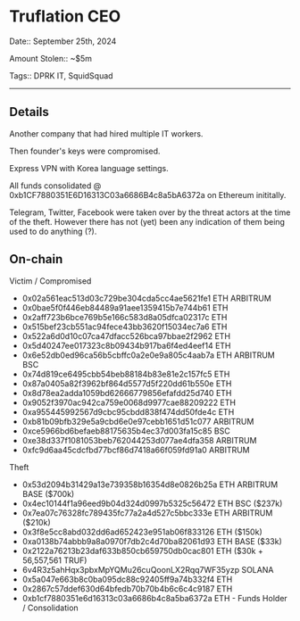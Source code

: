 # Truflation CEO

Date:: September 25th, 2024

Amount Stolen:: ~$5m

Tags:: DPRK IT, SquidSquad

---

## Details

Another company that had hired multiple IT workers. 

Then founder's keys were compromised.

Express VPN with Korea language settings.

All funds consolidated @ 0xb1CF7880351E6D16313C03a6686B4c8a5bA6372a on Ethereum inititally.

Telegram, Twitter, Facebook were taken over by the threat actors at the time of the theft. However there has not (yet) been any indication of them being used to do anything (?).


## On-chain


Victim / Compromised

- 0x02a561eac513d03c729be304cda5cc4ae5621fe1 ETH ARBITRUM
- 0x0bae5f0f446eb84489a91aee1359415b7e744b61 ETH
- 0x2aff723b6bce769b5e166c583d8a05dfca02317c ETH
- 0x515bef23cb551ac94fece43bb3620f15034ec7a6 ETH
- 0x522a6d0d10c07ca47dfacc526bca97bbae2f2962 ETH
- 0x5d40247ee017323c8b09434b917ba6f4ed4eef14 ETH
- 0x6e52db0ed96ca56b5cbffc0a2e0e9a805c4aab7a ETH ARBITRUM BSC
- 0x74d819ce6495cbb54beb88184b83e81e2c157fc5 ETH
- 0x87a0405a82f3962bf864d5577d5f220dd61b550e ETH
- 0x8d78ea2adda1059bd62666779856efafdd25d740 ETH
- 0x9052f3970ac942ca759e0068d9977cae88209222 ETH
- 0xa955445992567d9cbc95cbdd838f474dd50fde4c ETH
- 0xb81b09bfb329e5a9cbd6e0e97cebb1651d51c077 ARBITRUM
- 0xce5966bd6befaeb88175635b4ec37d003fa15c85 BSC
- 0xe38d337f1081053beb762044253d077ae4dfa358 ARBITRUM
- 0xfc9d6aa45cdcfbd77bcf86d7418a66f059fd91a0 ARBITRUM




Theft 

- 0x53d2094b31429a13e739358b16354d8e0826b25a ETH ARBITRUM BASE ($700k)
- 0x4ec10144f1a96eed9b04d324d0997b5325c56472 ETH BSC ($237k)
- 0x7ea07c76328fc789435fc77a2a4d527c5bbc333e ETH ARBITRUM ($210k)
- 0x3f8e5cc8abd032dd6ad652423e951ab06f833126 ETH ($150k)
- 0xa0138b74abbb9a8a0970f7db2c4d70ba82061d93 ETH BASE ($33k)
- 0x2122a76213b23daf633b850cb659750db0cac801 ETH ($30k + 56,557,561 TRUF)
- 6v4R3z5ahHqx3pbxMpYQMu26cuQoonLX2Rqq7WF35yzp SOLANA
- 0x5a047e663b8c0ba095dc88c92405ff9a74b332f4 ETH
- 0x2867c57ddef630d64bfedb70b70b4b6c6c4c9187 ETH
- 0xb1cf7880351e6d16313c03a6686b4c8a5ba6372a ETH - Funds Holder / Consolidation

